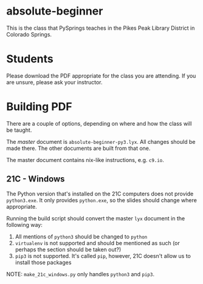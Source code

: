 # absolute-beginner
This is the class that PySprings teaches in the Pikes Peak Library District in
Colorado Springs.

# Students
Please download the PDF appropriate for the class you are attending.  If you
are unsure, please ask your instructor.

# Building PDF
There are a couple of options, depending on where and how the class will be
taught.

The *master* document is `absolute-beginner-py3.lyx`.  All changes should be
made there.  The other documents are built from that one.

The master document contains nix-like instructions, e.g. `c9.io`.

## 21C - Windows
The Python version that's installed on the 21C computers does not provide
`python3.exe`.  It only provides `python.exe`, so the slides should change
where appropriate.

Running the build script should convert the master `lyx` document in the
following way:

1.  All mentions of `python3` should be changed to `python`
1.  `virtualenv` is not supported and should be mentioned as such (or perhaps
    the section should be taken out?)
1.  `pip3` is not supported.  It's called `pip`, however, 21C doesn't allow us
    to install those packages

NOTE: `make_21c_windows.py` only handles `python3` and `pip3`.
